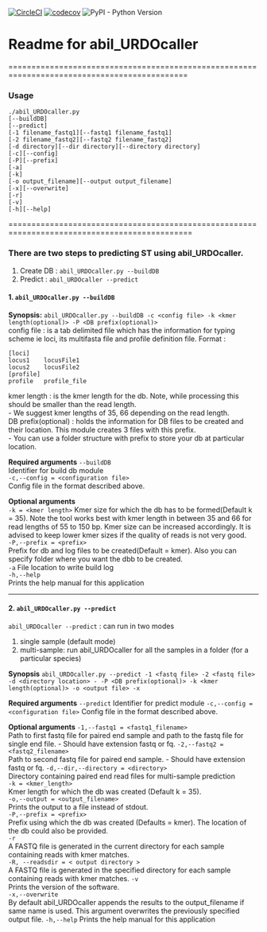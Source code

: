 [![CircleCI](https://circleci.com/gh/ar0ch/URDO-predictor.svg?style=svg&circle-token=e5cfa9a42dfa40c1a26051677c8ee81d58bfbc01)](https://circleci.com/gh/ar0ch/URDO-predictor) [![codecov](https://codecov.io/gh/ar0ch/URDO-predictor/branch/master/graph/badge.svg?token=7GMwrJkKA8)](https://codecov.io/gh/ar0ch/URDO-predictor) ![PyPI - Python Version](https://img.shields.io/pypi/pyversions/Django.svg) 

# Readme for abil\_URDOcaller
=============================================================================================
### Usage
```
./abil_URDOcaller.py 
[--buildDB]
[--predict]
[-1 filename_fastq1][--fastq1 filename_fastq1]
[-2 filename_fastq2][--fastq2 filename_fastq2]
[-d directory][--dir directory][--directory directory]
[-c][--config]
[-P][--prefix]
[-a]
[-k]
[-o output_filename][--output output_filename]
[-x][--overwrite]
[-r]
[-v]
[-h][--help]
```
==============================================================================================

### There are two steps to predicting ST using abil\_URDOcaller.
1. Create DB : `abil_URDOcaller.py --buildDB`
2. Predict : `abil_URDOcaller --predict`

#### 1. `abil_URDOcaller.py --buildDB`

**Synopsis:**
`abil_URDOcaller.py --buildDB -c <config file> -k <kmer length(optional)> -P <DB prefix(optional)>`  
config file : is a tab delimited file which has the information for typing scheme ie loci, its multifasta file and profile definition file.
    Format : 
```
[loci]  
locus1    locusFile1
locus2    locusFile2
[profile]
profile   profile_file
```
kmer length : is the kmer length for the db. Note, while processing this should be smaller than the read length.  
    - We suggest kmer lengths of 35, 66 depending on the read length.  
DB prefix(optional) : holds the information for DB files to be created and their location. This module creates 3 files with this prefix.  
    - You can use a folder structure with prefix to store your db at particular location.

**Required arguments**
`--buildDB`  
    Identifier for build db module  
`-c,--config = <configuration file>`  
    Config file in the format described above.   

**Optional arguments**  
`-k = <kmer length>`
    Kmer size for which the db has to be formed(Default k = 35). Note the tool works best with kmer length in between 35 and 66
  for read lengths of 55 to 150 bp. Kmer size can be increased accordingly. It is advised to keep lower kmer sizes 
  if the quality of reads is not very good.  
`-P,--prefix = <prefix>`  
  Prefix for db and log files to be created(Default = kmer). Also you can specify folder where you want the dbb to be created.  
`-a`
    File location to write build log  
`-h,--help`  
    Prints the help manual for this application  

 --------------------------------------------------------------------------------------------
 
#### 2. `abil_URDOcaller.py --predict`
  
`abil_URDOcaller --predict` : can run in two modes
  1) single sample (default mode)
  2) multi-sample: run abil\_URDOcaller for all the samples in a folder (for a particular species)

**Synopsis**
`abil_URDOcaller.py --predict -1 <fastq file> -2 <fastq file> -d <directory location> - -P <DB prefix(optional)> -k <kmer length(optional)> -o <output file> -x`

**Required arguments** 
`--predict`
  Identifier for predict module
`-c,--config = <configuration file>`
  Config file in the format described above. 
  
**Optional arguments**
`-1,--fastq1 = <fastq1_filename>`  
Path to first fastq file for paired end sample and path to the fastq file for single end file.
    - Should have extension fastq or fq.
`-2,--fastq2 = <fastq2_filename>`  
  Path to second fastq file for paired end sample.
    - Should have extension fastq or fq.
`-d,--dir,--directory = <directory>`  
  Directory containing paired end read files for multi-sample prediction  
`-k = <kmer_length>`  
  Kmer length for which the db was created (Default k = 35).  
`-o,--output = <output_filename>`  
  Prints the output to a file instead of stdout.  
`-P,--prefix = <prefix>`  
  Prefix using which the db was created (Defaults = kmer). The location of the db could also be provided.  
`-r`  
  A FASTQ file is generated in the current directory for each sample containing reads with kmer matches.  
`-R, --readsdir = < output directory >`  
  A FASTQ file is generated in the specified directory for each sample containing reads with kmer matches. 
`-v`  
  Prints the version of the software.  
`-x,--overwrite`  
  By default abil\_URDOcaller appends the results to the output\_filename if same name is used.
  This argument overwrites the previously specified output file.
`-h,--help`
  Prints the help manual for this application  

